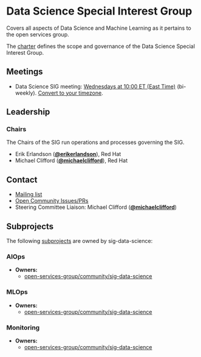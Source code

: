 <!---
This is an autogenerated file!

Please do not edit this file directly, but instead make changes to the
sigs.yaml file in the project root.

This file is part of https://github.com/open-services-group/community

To understand how this file is generated, see https://git.k8s.io/community/generator/README.md
--->
# Data Science Special Interest Group

Covers all aspects of Data Science and Machine Learning as it pertains to the open services group.

The [charter](charter.md) defines the scope and governance of the Data Science Special Interest Group.

## Meetings
* Data Science SIG meeting: [Wednesdays at 10:00 ET (East Time)](meet.google.com/ufs-hgvi-oni) (bi-weekly). [Convert to your timezone](http://www.thetimezoneconverter.com/?t=10:00&tz=ET%20%28East%20Time%29).

## Leadership

### Chairs
The Chairs of the SIG run operations and processes governing the SIG.

* Erik Erlandson (**[@erikerlandson](https://github.com/erikerlandson)**), Red Hat
* Michael Clifford (**[@michaelclifford](https://github.com/michaelclifford)**), Red Hat

## Contact
- [Mailing list]()
- [Open Community Issues/PRs](https://github.com/open-services-group/community/labels/sig%2Fdata-science)
- Steering Committee Liaison: Michael Clifford (**[@michaelclifford](https://github.com/michaelclifford)**)

## Subprojects

The following [subprojects][subproject-definition] are owned by sig-data-science:
### AIOps
- **Owners:**
  - [open-services-group/community/sig-data-science](https://github.com/open-services-group/community/blob/main/sig-data-science/OWNERS)
### MLOps
- **Owners:**
  - [open-services-group/community/sig-data-science](https://github.com/open-services-group/community/blob/main/sig-data-science/OWNERS)
### Monitoring
- **Owners:**
  - [open-services-group/community/sig-data-science](https://github.com/open-services-group/community/blob/main/sig-data-science/OWNERS)

[subproject-definition]: https://github.com/open-services-group/community/blob/master/governance.md#subprojects
<!-- BEGIN CUSTOM CONTENT -->

<!-- END CUSTOM CONTENT -->
